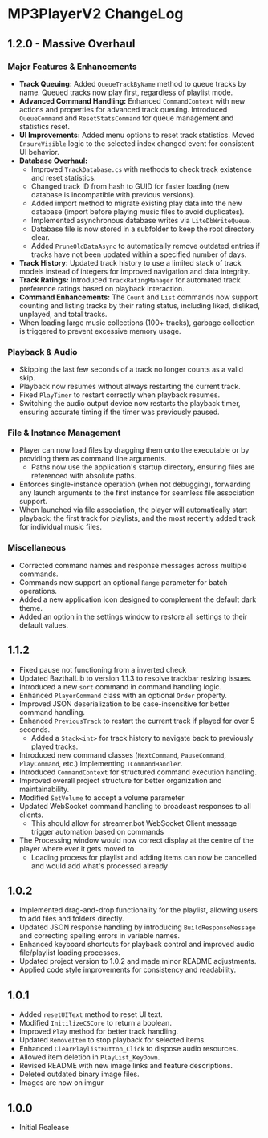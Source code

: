 ﻿# MP3PlayerV2 ChangeLog

## 1.2.0 - Massive Overhaul

### Major Features & Enhancements
- **Track Queuing:** Added `QueueTrackByName` method to queue tracks by name. Queued tracks now play first, regardless of playlist mode.
- **Advanced Command Handling:** Enhanced `CommandContext` with new actions and properties for advanced track queuing. Introduced `QueueCommand` and `ResetStatsCommand` for queue management and statistics reset.
- **UI Improvements:** Added menu options to reset track statistics. Moved `EnsureVisible` logic to the selected index changed event for consistent UI behavior.
- **Database Overhaul:**
  - Improved `TrackDatabase.cs` with methods to check track existence and reset statistics.
  - Changed track ID from hash to GUID for faster loading (new database is incompatible with previous versions).
  - Added import method to migrate existing play data into the new database (import before playing music files to avoid duplicates).
  - Implemented asynchronous database writes via `LiteDbWriteQueue`.
  - Database file is now stored in a subfolder to keep the root directory clear.
  - Added `PruneOldDataAsync` to automatically remove outdated entries if tracks have not been updated within a specified number of days.
- **Track History:** Updated track history to use a limited stack of track models instead of integers for improved navigation and data integrity.
- **Track Ratings:** Introduced `TrackRatingManager` for automated track preference ratings based on playback interaction.
- **Command Enhancements:** The `Count` and `List` commands now support counting and listing tracks by their rating status, including liked, disliked, unplayed, and total tracks.
- When loading large music collections (100+ tracks), garbage collection is triggered to prevent excessive memory usage.

### Playback & Audio
- Skipping the last few seconds of a track no longer counts as a valid skip.
- Playback now resumes without always restarting the current track.
- Fixed `PlayTimer` to restart correctly when playback resumes.
- Switching the audio output device now restarts the playback timer, ensuring accurate timing if the timer was previously paused.

### File & Instance Management
- Player can now load files by dragging them onto the executable or by providing them as command line arguments.
  - Paths now use the application's startup directory, ensuring files are referenced with absolute paths.
- Enforces single-instance operation (when not debugging), forwarding any launch arguments to the first instance for seamless file association support.
- When launched via file association, the player will automatically start playback: the first track for playlists, and the most recently added track for individual music files.

### Miscellaneous
- Corrected command names and response messages across multiple commands.
- Commands now support an optional `Range` parameter for batch operations.
- Added a new application icon designed to complement the default dark theme.
- Added an option in the settings window to restore all settings to their default values.

## 1.1.2

- Fixed pause not functioning from a inverted check
- Updated BazthalLib to version 1.1.3 to resolve trackbar resizing issues.
- Introduced a new `sort` command in command handling logic.
- Enhanced `PlayerCommand` class with an optional `Order` property.
- Improved JSON deserialization to be case-insensitive for better command handling.
- Enhanced `PreviousTrack` to restart the current track if played for over 5 seconds.
  - Added a `Stack<int>` for track history to navigate back to previously played tracks.
- Introduced new command classes (`NextCommand`, `PauseCommand`, `PlayCommand`, etc.) implementing `ICommandHandler`.
- Introduced `CommandContext` for structured command execution handling.
- Improved overall project structure for better organization and maintainability.
- Modified `SetVolume` to accept a volume parameter
- Updated WebSocket command handling to broadcast responses to all clients.
  - This should allow for streamer.bot WebSocket Client message trigger automation based on commands
- The Processing window would now correct display at the centre of the player where ever it gets moved to
  - Loading process for playlist and adding items can now be cancelled and would add what's processed already

## 1.0.2
- Implemented drag-and-drop functionality for the playlist, allowing users to add files and folders directly.
- Updated JSON response handling by introducing `BuildResponseMessage` and correcting spelling errors in variable names.
- Enhanced keyboard shortcuts for playback control and improved audio file/playlist loading processes.
- Updated project version to 1.0.2 and made minor README adjustments.
- Applied code style improvements for consistency and readability.

## 1.0.1
- Added `resetUIText` method to reset UI text.
- Modified `InitilizeCSCore` to return a boolean.
- Improved `Play` method for better track handling.
- Updated `RemoveItem` to stop playback for selected items.
- Enhanced `ClearPlaylistButton_Click` to dispose audio resources.
- Allowed item deletion in `PlayList_KeyDown`.
- Revised README with new image links and feature descriptions.
- Deleted outdated binary image files.
- Images are now on imgur

## 1.0.0
- Initial Realease